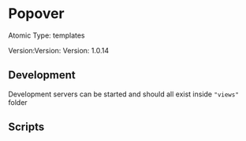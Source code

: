 # Popover

Atomic Type: templates

Version:Version: Version: 1.0.14






## Development

Development servers can be started and should all exist inside `"views"` folder

## Scripts
